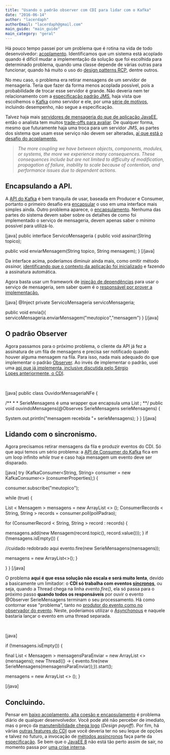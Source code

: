 ```yaml
---
title: "Usando o padrão observer com CDI para lidar com o Kafka"
date: "2016-06-14"
author: "lacerdaph"
authorEmail: "lacerdaph@gmail.com"
main_guide: "main_guide"
main_category: "geral"
---
```


Há pouco tempo passei por um problema que é rotina na vida de todo desenvolvedor: [acoplamento](https://blog.caelum.com.br/orientacao-a-objetos-uma-outra-perspectiva-sobre-o-acoplamento/). Identificamos que um sistema está acoplado quando é difícil mudar a implementação da solução que foi escolhida para determinado problema, quando uma classe depende de várias outras para funcionar, quando há muito o uso do [design patterns RCP](http://desciclopedia.org/wiki/Gambi_Design_Patterns), dentre outros.

No meu caso, o problema era retirar mensagens de um servidor de mensageria. Teria que fazer da forma menos acoplada possível, pois a probabilidade de trocar esse servidor é grande. Não deveria nem ter relacionamento com a [especificação padrão JMS](https://blog.caelum.com.br/a-nova-api-do-jms-2-0-no-java-ee-7/), haja vista que escolhemos o [Kafka](https://www.infoq.com/articles/apache-kafka) como servidor e ele, por uma [série de motivos](http://stackoverflow.com/questions/30453882/apache-kafka-is-jms-api), incluindo desempenho, não segue a especificação.

Talvez haja mais [servidores de mensageria do que de aplicação JavaEE](https://www.quora.com/How-is-Kafka-different-from-typical-JMS-message-brokers-like-IBM-MQ-Active-MQ-etc), então o analista tem muitos [trade-offs para avaliar](http://stackoverflow.com/questions/27666943/activemq-vs-apollo-vs-kafka). De qualquer forma, mesmo que futuramente haja uma troca para um servidor JMS, as partes dos sistema que usam esse serviço não devem ser alteradas, [aí que está o desafio do acoplamento.](https://www.infoq.com/news/2016/06/programmers-write-better-code)

> _The more coupling we have between objects, components, modules, or systems, the more we experience many consequences. These consequences include but are not limited to difficulty of modification, propagation of failure, inability to scale because of contention, and performance issues due to dependent actions._ 

## Encapsulando a API.

A [API do Kafka](https://kafka.apache.org/090/javadoc/index.html?org/apache/kafka/clients/consumer/KafkaConsumer.html) é bem tranquila de usar, baseada em Producer e Consumer, portanto o primeiro desafio era [encapsular](https://dzone.com/articles/encapsulation-i-dont-think-it-means-what-you-think) o uso em uma interface mais simples ainda. Outro problema aparece, o [encapsulamento](https://blog.caelum.com.br/revisitando-a-orientacao-a-objetos-encapsulamento-no-java/). Nenhuma das partes do sistema devem saber sobre os detalhes de como foi implementado o serviço de mensageria, devem apenas saber o mínimo possível para utilizá-lo.

\[java\] public interface ServicoMensageria { public void assinar(String topico);

public void enviarMensagem(String topico, String mensagem); } \[/java\]

Da interface acima, poderíamos diminuir ainda mais, como omitir método _assinar,_ [identificando que o contexto da aplicação foi inicializado](http://docs.oracle.com/javaee/6/api/javax/servlet/ServletContextListener.html) e fazendo a assinatura automática.

Agora basta usar um framework de [injeção de dependências](https://blog.caelum.com.br/ioc-e-di-para-frameworks-mvc/) para usar o serviço de mensageria, sem saber quem é o [responsável por prover a implementação.](https://blog.caelum.com.br/use-cdi-no-seu-proximo-projeto-java/)

\[java\] @Inject private ServicoMensageria servicoMensageria;

public void envia(){ servicoMensageria.enviarMensagem("meutopico","mensagem") } \[/java\]

## O padrão Observer

Agora passamos para o próximo problema, o cliente da API já fez a assinatura de um fila de mensagens e precisa ser notificado quando houver alguma mensagem na fila. Para isso, nada mais adequado do que implementar o padrão [Observer](http://www.journaldev.com/1739/observer-design-pattern-in-java-example-tutorial). Ao invés de implementar o padrão, usei uma [api que já implementa, inclusive discutida pelo Sérgio Lopes anteriormente, o CDI](https://blog.caelum.com.br/diminua-suas-dependencias-com-os-eventos-do-cdi/).

 

\[java\] public class OuvidorMensageriaNFe {

/\*\* \* \* SerieMensagens é uma wrapper que encapsula uma List <Mensagem>; \*\*/ public void ouvindoMensagens(@Observes SerieMensagens serieMensagens) {

System.out.println("mensagem recebida "+ serieMensagens); } } \[/java\]

## Lidando com o sincronismo.

Agora precisamos retirar mensagens da fila e produzir eventos do CDI. Só que aqui temos um sério problema: a [API de Consumer do Kafka](https://kafka.apache.org/090/javadoc/index.html?org/apache/kafka/clients/consumer/KafkaConsumer.html) fica em um loop infinito _while true_ e caso haja mensagem um evento deve ser disparado.

\[java\] try (KafkaConsumer<String, String> consumer = new KafkaConsumer<> (consumerProperties);) {

consumer.subscribe("meutopico");

while (true) {

List < Mensagem > mensagens = new ArrayList <> (); ConsumerRecords < String, String > records = consumer.poll(pollPadrao);

for (ConsumerRecord < String, String > record : records) {

mensagens.add(new Mensagem(record.topic(), record.value())); } if (!mensagens.isEmpty()) {

//cuidado redobrado aqui evento.fire(new SerieMensagens(mensagens));

mensagens = new ArrayList<>(); }

} } \[/java\]

O problema **aqui é que essa solução não escala e será muito lenta**, devido a basicamente um limitador: o **CDI só trabalha com eventos [síncronos](https://wmarkito.wordpress.com/2012/07/20/cdi-events-synchronous-x-asynchronous/)**, ou seja, quando a Thread chega na linha _evento.fire()_, ela só passa para o próximo passo **quando todos os responsáveis** por ouvir o evento @Observer SerieMensagens terminam o seu processamento. Há como contornar esse "problema", tanto no [produtor do evento como no observador do evento](http://piotrnowicki.com/2013/05/asynchronous-cdi-events/). Neste, poderíamos utilizar o [Asynchonous](https://docs.oracle.com/javaee/6/tutorial/doc/gkkqg.html) e naquele bastaria lançar o evento em uma thread separada.

 

\[java\]

if (!mensagens.isEmpty()) {

final List < Mensagem > mensagensParaEnviar = new ArrayList <> (mensagens); new Thread(() -> { evento.fire(new SerieMensagens(mensagensParaEnviar));}).start();

mensagens = new ArrayList <> (); }

\[/java\]

## Concluindo.

Pensar em [baixo acoplamento, alta coesão e encapsulamento](https://blog.caelum.com.br/tdd-e-sua-influencia-no-acoplamento-e-coesao/) é problema diário de qualquer desenvolvedor. Você pode até não perceber de imediato, mas o preço da [manutenibilidade chega logo](http://martinfowler.com/bliki/DesignPayoffLine.html) (_Design payoff_). Por fim, há várias [outras features do CDI](http://www.next-presso.com/2014/06/you-think-you-know-everything-about-cdi-events-think-again/) que você deveria ter no seu leque de opções e talvez no futuro, a invocação de [métodos assíncronos](https://blogs.oracle.com/theaquarium/entry/asynchronous_cdi_events) faça parte da [especificação](http://www.next-presso.com/2014/03/forward-cdi-2-0/). Se bem que o [JavaEE 8](http://blog.arungupta.me/javaee8/) não está tão perto assim de sair, no momento passa por [uma crise interna](https://dzone.com/articles/java-ee-8-in-crisis).
